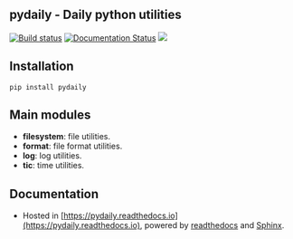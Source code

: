 ## **pydaily - Daily python utilities**
[![Build status](https://travis-ci.org/PingjunChen/pydaily.svg?master)](https://travis-ci.org/PingjunChen)
[![Documentation Status](https://readthedocs.org/projects/pydaily/badge/?version=latest)](https://pydaily.readthedocs.io/en/latest/?badge=latest)
![](https://img.shields.io/github/stars/PingjunChen/pydaily.svg)

## Installation
```
pip install pydaily
```


## Main modules
- **filesystem**: file utilities.
- **format**: file format utilities.
- **log**: log utilities.
- **tic**: time utilities.

## Documentation
* Hosted in [https://pydaily.readthedocs.io](https://pydaily.readthedocs.io), powered by [readthedocs](https://readthedocs.org) and
[Sphinx](http://www.sphinx-doc.org).
